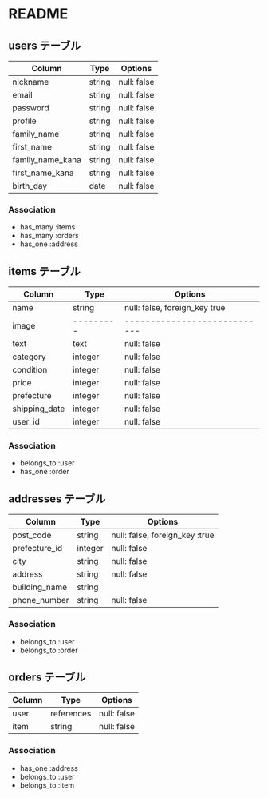 # README

## users テーブル

| Column                | Type     | Options     |
| --------------------  | -------  | ----------- |
| nickname              | string   | null: false |
| email                 | string   | null: false |
| password              | string   | null: false |
| profile               | string   | null: false |
| family_name           | string   | null: false |
| first_name            | string   | null: false |
| family_name_kana      | string   | null: false |
| first_name_kana       | string   | null: false |
| birth_day             | date     | null: false |

### Association
- has_many :items
- has_many :orders
- has_one  :address

## items テーブル

| Column            | Type       | Options                       |
| ------------      | ---------  | ----------------------------  |
| name              | string     | null: false, foreign_key true |
| image             | ---------  | ----------------------------  |
| text              | text       | null: false                   |
| category          | integer    | null: false                   |
| condition         | integer    | null: false                   |
| price             | integer    | null: false                   |
| prefecture        | integer    | null: false                   |
| shipping_date     | integer    | null: false                   |
| user_id           | integer    | null: false                   |

### Association 
- belongs_to :user
- has_one :order

## addresses テーブル

| Column           | Type      | Options                         |
| ---------------  | -------   | ------------------------------  |   
| post_code        | string    | null: false, foreign_key :true  |
| prefecture_id    | integer   | null: false                     |
| city             | string    | null: false                     |
| address          | string    | null: false                     |
| building_name    | string    |                                 |
| phone_number     | string    | null: false                     |

### Association
- belongs_to :user
- belongs_to :order

## orders テーブル

| Column        | Type           | Options                           |
| ------------  | -------------  | --------------------------------  |
| user          | references     | null: false                       |
| item          | string         | null: false                       |

### Association

- has_one       :address
- belongs_to    :user
- belongs_to    :item